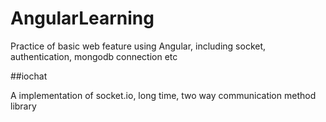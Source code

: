 # AngularLearning
Practice of basic web feature using Angular, including socket, authentication, mongodb connection etc

##iochat

A implementation of socket.io, long time, two way communication method library



